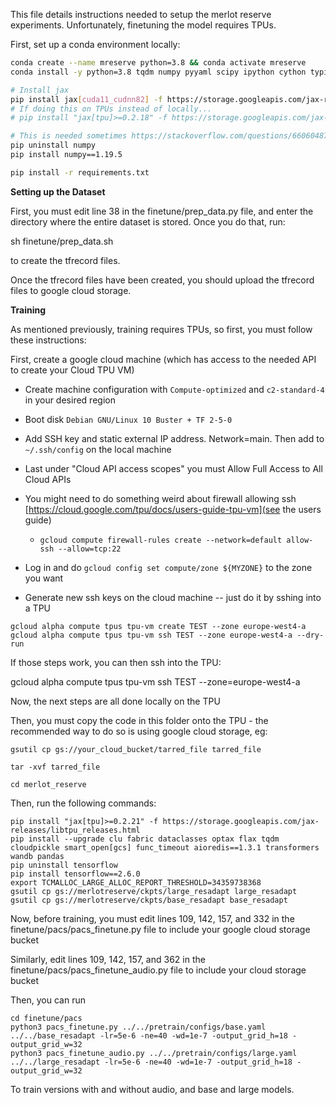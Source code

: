 This file details instructions needed to setup the merlot reserve experiments. Unfortunately, finetuning the model requires TPUs.

First, set up a conda environment locally:


```bash
conda create --name mreserve python=3.8 && conda activate mreserve
conda install -y python=3.8 tqdm numpy pyyaml scipy ipython cython typing h5py pandas matplotlib

# Install jax
pip install jax[cuda11_cudnn82] -f https://storage.googleapis.com/jax-releases/jax_releases.html
# If doing this on TPUs instead of locally...
# pip install "jax[tpu]>=0.2.18" -f https://storage.googleapis.com/jax-releases/libtpu_releases.html

# This is needed sometimes https://stackoverflow.com/questions/66060487/valueerror-numpy-ndarray-size-changed-may-indicate-binary-incompatibility-exp
pip uninstall numpy
pip install numpy==1.19.5

pip install -r requirements.txt
```



**Setting up the Dataset**

First, you must edit line 38 in the finetune/prep_data.py file, and enter the directory where the entire dataset is stored. Once you do that, run:

sh finetune/prep_data.sh 

to create the tfrecord files. 

Once the tfrecord files have been created, you should upload the tfrecord files to google cloud storage.

**Training**

As mentioned previously, training requires TPUs, so first, you must follow these instructions:


First, create a google cloud machine (which has access to the needed API to create your Cloud TPU VM)
* Create machine configuration with `Compute-optimized` and `c2-standard-4` in your desired region
* Boot disk `Debian GNU/Linux 10 Buster + TF 2-5-0`
* Add SSH key and static external IP address. Network=main. Then add to `~/.ssh/config` on the local machine
* Last under "Cloud API access scopes" you must Allow Full Access to All Cloud APIs

* You might need to do something weird about firewall allowing ssh [https://cloud.google.com/tpu/docs/users-guide-tpu-vm](see the users guide)
    * `gcloud compute firewall-rules create --network=default allow-ssh --allow=tcp:22` 
* Log in and do `gcloud config set compute/zone ${MYZONE}` to the zone you want
* Generate new ssh keys on the cloud machine -- just do it by sshing into a TPU
```
gcloud alpha compute tpus tpu-vm create TEST --zone europe-west4-a
gcloud alpha compute tpus tpu-vm ssh TEST --zone europe-west4-a --dry-run
```

If those steps work, you can then ssh into the TPU:

gcloud alpha compute tpus tpu-vm ssh TEST --zone=europe-west4-a

Now, the next steps are all done locally on the TPU

Then, you must copy the code in this folder onto the TPU - the recommended way to do so is using google cloud storage, eg:

```
gsutil cp gs://your_cloud_bucket/tarred_file tarred_file

tar -xvf tarred_file

cd merlot_reserve
```

Then, run the following commands:

```
pip install "jax[tpu]>=0.2.21" -f https://storage.googleapis.com/jax-releases/libtpu_releases.html
pip install --upgrade clu fabric dataclasses optax flax tqdm cloudpickle smart_open[gcs] func_timeout aioredis==1.3.1 transformers wandb pandas
pip uninstall tensorflow
pip install tensorflow==2.6.0
export TCMALLOC_LARGE_ALLOC_REPORT_THRESHOLD=34359738368
gsutil cp gs://merlotreserve/ckpts/large_resadapt large_resadapt
gsutil cp gs://merlotreserve/ckpts/base_resadapt base_resadapt
```

Now, before training, you must edit lines 109, 142, 157, and 332 in the finetune/pacs/pacs_finetune.py file to include your google cloud storage bucket

Similarly, edit lines 109, 142, 157, and 362 in the finetune/pacs/pacs_finetune_audio.py file to include your cloud storage bucket

Then, you can run 

```
cd finetune/pacs
python3 pacs_finetune.py ../../pretrain/configs/base.yaml ../../base_resadapt -lr=5e-6 -ne=40 -wd=1e-7 -output_grid_h=18 -output_grid_w=32
python3 pacs_finetune_audio.py ../../pretrain/configs/large.yaml ../../large_resadapt -lr=5e-6 -ne=40 -wd=1e-7 -output_grid_h=18 -output_grid_w=32
```

To train versions with and without audio, and base and large models.
